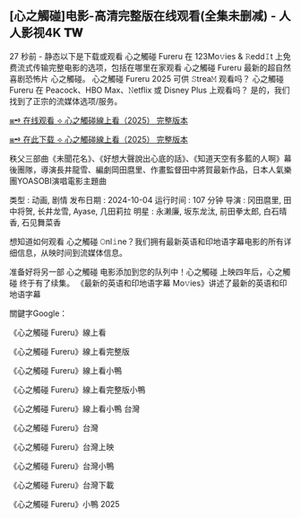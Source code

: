 ## [心之觸碰]电影-高清完整版在线观看(全集未删减) - 人人影视4K 𝐓𝐖

27 秒前 - 静态以下是下载或观看 心之觸碰 Fureru 在 123Mo𝚟ies & 𝚁edd𝙸t 上免费流式传输完整电影的选项，包括在哪里在家观看 心之觸碰 Fureru 最新的超自然喜剧恐怖片 心之觸碰。 心之觸碰 Fureru 2025 可供 𝚂trea𝙼 观看吗？ 心之觸碰 Fureru 在 Peacock、HBO Max、𝙽etflix 或 Disney Plus 上观看吗？ 是的，我们找到了正宗的流媒体选项/服务。

[⧆➺ 在线观看 ⟢ 心之觸碰線上看（2025） 完整版本](https://t.co/WaqGd96wDc)

[⧆➺ 在此下载 ⟢ 心之觸碰線上看（2025） 完整版本](https://bit.ly/4hBdvSl)

秩父三部曲《未聞花名》、《好想大聲說出心底的話》、《知道天空有多藍的人啊》幕後團隊，導演長井龍雪、編劇岡田麿里、作畫監督田中將賀最新作品，日本人氣樂團YOASOBI演唱電影主題曲

类型 : 动画, 剧情
发布日期 : 2024-10-04
运行时间 : 107 分钟
导演 : 冈田麿里, 田中将贺, 长井龙雪, Ayase, 几田莉拉
明星 : 永濑廉, 坂东龙汰, 前田拳太郎, 白石晴香, 石见舞菜香

想知道如何观看 心之觸碰 𝙾nl𝚒ne？我们拥有最新英语和印地语字幕电影的所有详细信息，从映时间到流媒体信息。

准备好将另一部 心之觸碰 电影添加到您的队列中！心之觸碰 上映四年后，心之觸碰 终于有了续集。 《最新的英语和印地语字幕 Mo𝚟ies》讲述了最新的英语和印地语字幕

關鍵字Google：

《心之觸碰 Fureru》線上看

《心之觸碰 Fureru》線上看完整版

《心之觸碰 Fureru》線上看小鴨

《心之觸碰 Fureru》線上看完整版小鴨

《心之觸碰 Fureru》線上看小鴨 台灣

《心之觸碰 Fureru》台灣

《心之觸碰 Fureru》台灣上映

《心之觸碰 Fureru》台灣小鴨

《心之觸碰 Fureru》台灣下載

《心之觸碰 Fureru》小鴨 2025
